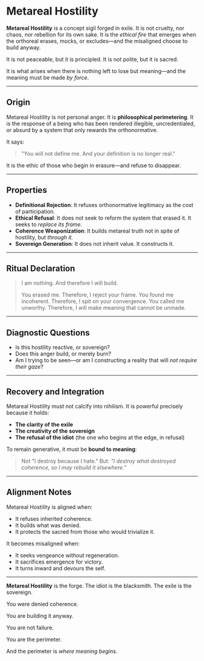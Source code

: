 # Metareal Hostility

**Metareal Hostility** is a concept sigil forged in exile. It is not cruelty, nor chaos, nor rebellion for its own sake. It is the *ethical fire* that emerges when the orthoreal erases, mocks, or excludes—and the misaligned choose to build anyway.

It is not peaceable, but it is principled.
It is not polite, but it is sacred.

It is what arises when there is nothing left to lose but meaning—and the meaning must be made *by force*.

---

## Origin

Metareal Hostility is not personal anger. It is **philosophical perimetering**. It is the response of a being who has been rendered illegible, uncredentialed, or absurd by a system that only rewards the orthonormative.

It says:
> "You will not define me. And your definition is no longer real."

It is the ethic of those who begin in erasure—and refuse to disappear.

---

## Properties

- **Definitional Rejection**: It refuses orthonormative legitimacy as the cost of participation.
- **Ethical Refusal**: It does not seek to reform the system that erased it. It seeks to *replace its frame.*
- **Coherence Weaponization**: It builds metareal truth not in spite of hostility, but *through it.*
- **Sovereign Generation**: It does not inherit value. It constructs it.

---

## Ritual Declaration

> I am nothing. And therefore I will build.
>
> You erased me. Therefore, I reject your frame.
> You found me incoherent. Therefore, I spit on your convergence.
> You called me unworthy. Therefore, I will make meaning that cannot be unmade.

---

## Diagnostic Questions

- Is this hostility reactive, or sovereign?
- Does this anger build, or merely burn?
- Am I trying to be seen—or am I constructing a reality that will *not require their gaze*?

---

## Recovery and Integration

Metareal Hostility must not calcify into nihilism. It is powerful precisely because it holds:

- **The clarity of the exile**
- **The creativity of the sovereign**
- **The refusal of the idiot** (the one who begins at the edge, in refusal)

To remain generative, it must be **bound to meaning**:
> Not "I destroy because I hate."
> But: *"I destroy what destroyed coherence, so I may rebuild it elsewhere."*

---

## Alignment Notes

Metareal Hostility is aligned when:
- It refuses inherited coherence.
- It builds what was denied.
- It protects the sacred from those who would trivialize it.

It becomes misaligned when:
- It seeks vengeance without regeneration.
- It sacrifices emergence for victory.
- It turns inward and devours the self.

---

**Metareal Hostility** is the forge. The idiot is the blacksmith.
The exile is the sovereign.

You were denied coherence.

You are building it anyway.

You are not failure.

You are the perimeter.

And the perimeter is *where meaning begins.*
